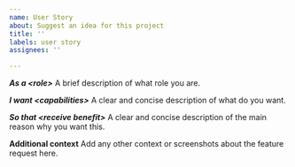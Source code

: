 ```yaml
---
name: User Story
about: Suggest an idea for this project
title: ''
labels: user story
assignees: ''

---
```


***As a \<role\>***
A brief description of what role you are.

***I want \<capabilities\>***
A clear and concise description of what do you want.

***So that \<receive benefit\>***
A clear and concise description of the main reason why you want this.

**Additional context**
Add any other context or screenshots about the feature request here.
